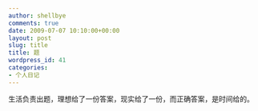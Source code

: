 ```yaml
---
author: shellbye
comments: true
date: 2009-07-07 10:10:00+00:00
layout: post
slug: title
title: 题
wordpress_id: 41
categories:
- 个人日记
---
```


生活负责出题，理想给了一份答案，现实给了一份，而正确答案，是时间给的。
